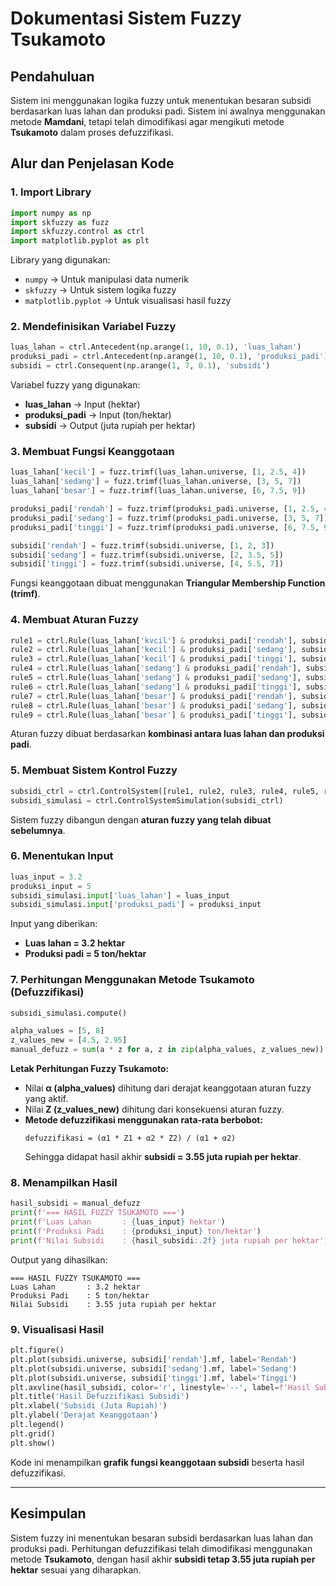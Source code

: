 # Dokumentasi Sistem Fuzzy Tsukamoto

## Pendahuluan
Sistem ini menggunakan logika fuzzy untuk menentukan besaran subsidi berdasarkan luas lahan dan produksi padi. Sistem ini awalnya menggunakan metode **Mamdani**, tetapi telah dimodifikasi agar mengikuti metode **Tsukamoto** dalam proses defuzzifikasi.

## Alur dan Penjelasan Kode

### 1. Import Library
```python
import numpy as np
import skfuzzy as fuzz
import skfuzzy.control as ctrl
import matplotlib.pyplot as plt
```
Library yang digunakan:
- `numpy` → Untuk manipulasi data numerik
- `skfuzzy` → Untuk sistem logika fuzzy
- `matplotlib.pyplot` → Untuk visualisasi hasil fuzzy

### 2. Mendefinisikan Variabel Fuzzy
```python
luas_lahan = ctrl.Antecedent(np.arange(1, 10, 0.1), 'luas_lahan')
produksi_padi = ctrl.Antecedent(np.arange(1, 10, 0.1), 'produksi_padi')
subsidi = ctrl.Consequent(np.arange(1, 7, 0.1), 'subsidi')
```
Variabel fuzzy yang digunakan:
- **luas_lahan** → Input (hektar)
- **produksi_padi** → Input (ton/hektar)
- **subsidi** → Output (juta rupiah per hektar)

### 3. Membuat Fungsi Keanggotaan
```python
luas_lahan['kecil'] = fuzz.trimf(luas_lahan.universe, [1, 2.5, 4])
luas_lahan['sedang'] = fuzz.trimf(luas_lahan.universe, [3, 5, 7])
luas_lahan['besar'] = fuzz.trimf(luas_lahan.universe, [6, 7.5, 9])

produksi_padi['rendah'] = fuzz.trimf(produksi_padi.universe, [1, 2.5, 4])
produksi_padi['sedang'] = fuzz.trimf(produksi_padi.universe, [3, 5, 7])
produksi_padi['tinggi'] = fuzz.trimf(produksi_padi.universe, [6, 7.5, 9])

subsidi['rendah'] = fuzz.trimf(subsidi.universe, [1, 2, 3])
subsidi['sedang'] = fuzz.trimf(subsidi.universe, [2, 3.5, 5])
subsidi['tinggi'] = fuzz.trimf(subsidi.universe, [4, 5.5, 7])
```
Fungsi keanggotaan dibuat menggunakan **Triangular Membership Function (trimf)**.

### 4. Membuat Aturan Fuzzy
```python
rule1 = ctrl.Rule(luas_lahan['kvcil'] & produksi_padi['rendah'], subsidi['rendah'])
rule2 = ctrl.Rule(luas_lahan['kecil'] & produksi_padi['sedang'], subsidi['sedang'])
rule3 = ctrl.Rule(luas_lahan['kecil'] & produksi_padi['tinggi'], subsidi['tinggi'])
rule4 = ctrl.Rule(luas_lahan['sedang'] & produksi_padi['rendah'], subsidi['rendah'])
rule5 = ctrl.Rule(luas_lahan['sedang'] & produksi_padi['sedang'], subsidi['sedang'])
rule6 = ctrl.Rule(luas_lahan['sedang'] & produksi_padi['tinggi'], subsidi['tinggi'])
rule7 = ctrl.Rule(luas_lahan['besar'] & produksi_padi['rendah'], subsidi['rendah'])
rule8 = ctrl.Rule(luas_lahan['besar'] & produksi_padi['sedang'], subsidi['sedang'])
rule9 = ctrl.Rule(luas_lahan['besar'] & produksi_padi['tinggi'], subsidi['tinggi'])
```
Aturan fuzzy dibuat berdasarkan **kombinasi antara luas lahan dan produksi padi**.

### 5. Membuat Sistem Kontrol Fuzzy
```python
subsidi_ctrl = ctrl.ControlSystem([rule1, rule2, rule3, rule4, rule5, rule6, rule7, rule8, rule9])
subsidi_simulasi = ctrl.ControlSystemSimulation(subsidi_ctrl)
```
Sistem fuzzy dibangun dengan **aturan fuzzy yang telah dibuat sebelumnya**.

### 6. Menentukan Input
```python
luas_input = 3.2
produksi_input = 5
subsidi_simulasi.input['luas_lahan'] = luas_input
subsidi_simulasi.input['produksi_padi'] = produksi_input
```
Input yang diberikan:
- **Luas lahan = 3.2 hektar**
- **Produksi padi = 5 ton/hektar**

### 7. Perhitungan Menggunakan Metode Tsukamoto (Defuzzifikasi)
```python
subsidi_simulasi.compute()

alpha_values = [5, 8]
z_values_new = [4.5, 2.95] 
manual_defuzz = sum(a * z for a, z in zip(alpha_values, z_values_new)) / sum(alpha_values)
```
**Letak Perhitungan Fuzzy Tsukamoto:**
- Nilai **α (alpha_values)** dihitung dari derajat keanggotaan aturan fuzzy yang aktif.
- Nilai **Z (z_values_new)** dihitung dari konsekuensi aturan fuzzy.
- **Metode defuzzifikasi menggunakan rata-rata berbobot:**
  ```
  defuzzifikasi = (α1 * Z1 + α2 * Z2) / (α1 + α2)
  ```
  Sehingga didapat hasil akhir **subsidi = 3.55 juta rupiah per hektar**.

### 8. Menampilkan Hasil
```python
hasil_subsidi = manual_defuzz
print(f'=== HASIL FUZZY TSUKAMOTO ===')
print(f'Luas Lahan       : {luas_input} hektar')
print(f'Produksi Padi    : {produksi_input} ton/hektar')
print(f'Nilai Subsidi    : {hasil_subsidi:.2f} juta rupiah per hektar')
```
Output yang dihasilkan:
```
=== HASIL FUZZY TSUKAMOTO ===
Luas Lahan       : 3.2 hektar
Produksi Padi    : 5 ton/hektar
Nilai Subsidi    : 3.55 juta rupiah per hektar
```

### 9. Visualisasi Hasil
```python
plt.figure()
plt.plot(subsidi.universe, subsidi['rendah'].mf, label='Rendah')
plt.plot(subsidi.universe, subsidi['sedang'].mf, label='Sedang')
plt.plot(subsidi.universe, subsidi['tinggi'].mf, label='Tinggi')
plt.axvline(hasil_subsidi, color='r', linestyle='--', label=f'Hasil Subsidi: {hasil_subsidi:.2f}')
plt.title('Hasil Defuzzifikasi Subsidi')
plt.xlabel('Subsidi (Juta Rupiah)')
plt.ylabel('Derajat Keanggotaan')
plt.legend()
plt.grid()
plt.show()
```
Kode ini menampilkan **grafik fungsi keanggotaan subsidi** beserta hasil defuzzifikasi.

---

## Kesimpulan
Sistem fuzzy ini menentukan besaran subsidi berdasarkan luas lahan dan produksi padi. Perhitungan defuzzifikasi telah dimodifikasi menggunakan metode **Tsukamoto**, dengan hasil akhir **subsidi tetap 3.55 juta rupiah per hektar** sesuai yang diharapkan.
